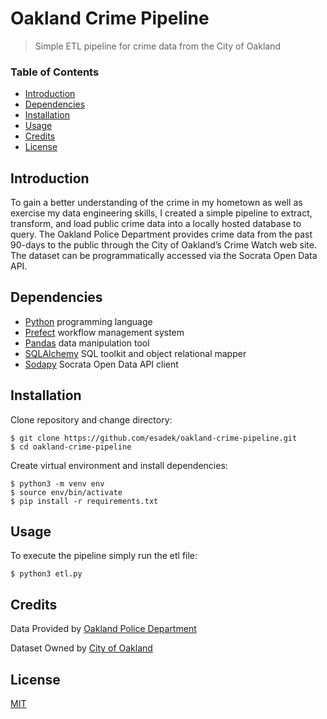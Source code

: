 # Oakland Crime Pipeline
> Simple ETL pipeline for crime data from the City of Oakland

### Table of Contents
- [Introduction](#introduction)
- [Dependencies](#dependencies)
- [Installation](#installation)
- [Usage](#usage)
- [Credits](#credits)
- [License](#license)

## Introduction
To gain a better understanding of the crime in my hometown as well as exercise my data engineering skills, I created a simple pipeline to extract, transform, and load public crime data into a locally hosted database to query. The Oakland Police Department provides crime data from the past 90-days to the public through the City of Oakland’s Crime Watch web site. The dataset can be programmatically accessed via the Socrata Open Data API.

## Dependencies
- [Python](https://www.python.org/) programming language
- [Prefect](https://www.prefect.io/core) workflow management system
- [Pandas](https://pandas.pydata.org/) data manipulation tool
- [SQLAlchemy](https://www.sqlalchemy.org/) SQL toolkit and object relational mapper
- [Sodapy](https://github.com/xmunoz/sodapy) Socrata Open Data API client

## Installation
Clone repository and change directory:
```
$ git clone https://github.com/esadek/oakland-crime-pipeline.git
$ cd oakland-crime-pipeline
```
Create virtual environment and install dependencies:
```
$ python3 -m venv env
$ source env/bin/activate
$ pip install -r requirements.txt
```

## Usage
To execute the pipeline simply run the etl file:
```
$ python3 etl.py
```

## Credits
Data Provided by [Oakland Police Department](https://www.oaklandca.gov/departments/police)

Dataset Owned by [City of Oakland](https://www.oaklandca.gov/)

## License
[MIT](https://github.com/esadek/oakland-crime-pipeline/blob/master/LICENSE)